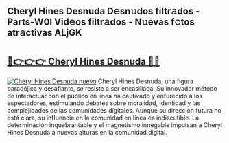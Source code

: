 ## Cheryl Hines Desnuda D𝚎sn𝚞dos filtr𝚊dos - Parts-W0l Vid𝚎os filtr𝚊dos - N𝚞evas f𝚘tos atr𝚊ctivas ALjGK

# <h2><a href="http://mb2i6h.tromn.icu/?c=Cheryl+Hines+Desnuda">🔗👉👉👉 Cheryl Hines Desnuda 🔗🔗</a></h2>

[![Cheryl Hines Desnuda nuevo](https://i.imgur.com/pEAQMta.gif)](http://mb2i6h.tromn.icu/?c=Cheryl+Hines+Desnuda)
Cheryl Hines Desnuda, una figura paradójica y desafiante, se resiste a ser encasillada. Su innovador método de interactuar con el público en línea ha cautivado y enfurecido a los espectadores, estimulando debates sobre moralidad, identidad y las complejidades de las comunidades digitales. Aunque su dirección futura no está clara, su influencia en la comunidad en línea es indiscutible. La determinación inquebrantable y el magnetismo innegable impulsan a Cheryl Hines Desnuda a nuevas alturas en la comunidad digital.
